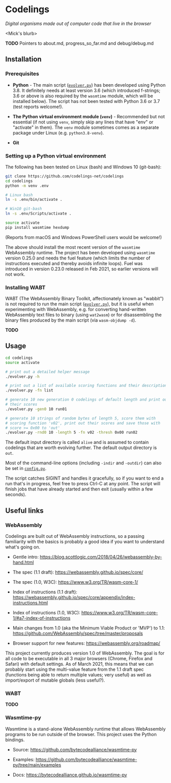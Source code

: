# Codelings
*Digital organisms made out of computer code that live in the browser*

<Mick's blurb>

**TODO** Pointers to about.md, progress_so_far.md and debug/debug.md


## Installation

### Prerequisites

* **Python** - The main script ([`evolver.py`]) has been developed using Python 
3.8. It definitely needs at least version 3.6 (which introduced f-strings; 3.6 
or above is also required by the `wasmtime` module, which will be installed 
below). The script has not been tested with Python 3.6 or 3.7 (test reports 
welcome!).

* **The Python virtual environment module (`venv`)** - Recommended but not 
essential (if not using `venv`, simply skip any lines that have "env" or 
"activate" in them). The `venv` module sometimes comes as a separate package 
under Linux (e.g. `python3.8-venv`).

* **Git**

### Setting up a Python virtual environment

The following has been tested on Linux (bash) and Windows 10 (git-bash):

```bash
git clone https://github.com/codelings-net/codelings
cd codelings
python -m venv .env

# Linux bash
ln -s .env/bin/activate .

# Win10 git-bash
ln -s .env/Scripts/activate .

source activate
pip install wasmtime hexdump
```

(Reports from macOS and Windows PowerShell users would be welcome!)

The above should install the most recent version of the `wasmtime` WebAssembly 
runtime. The project has been developed using `wasmtime` version 0.25.0 and 
needs the fuel feature (which limits the number of instructions executed and 
thereby avoids infinite loops). Fuel was introduced in version 0.23.0 released 
in Feb 2021, so earlier versions will not work.

### Installing WABT

WABT (The WebAssembly Binary Toolkit, affectionately known as "wabbit") is not 
required to run the main script ([`evolver.py`]), but it is useful when 
experimenting with WebAssembly, e.g. for converting hand-written WebAssembly 
text files to binary (using `wat2wasm`) or for disassembling the binary files 
produced by the main script (via `wasm-objdump -d`).

**TODO**


## Usage

```bash
cd codelings
source activate

# print out a detailed helper message
./evolver.py -h

# print out a list of available scoring functions and their descriptions
./evolver.py -fn list

# generate 10 new generation 0 codelings of default length and print out
# their scores
./evolver.py -gen0 10 run01

# generate 10 strings of random bytes of length 5, score them with
# scoring function 'v02', print out their scores and save those with 
# score >= 0x00 to 'out'
./evolver.py -rnd0 10 -length 5 -fn v02 -thresh 0x00 run02
```

The default input directory is called `alive` and is assumed to contain 
codelings that are worth evolving further. The default output directory is 
`out`.

Most of the command-line options (including `-indir` and `-outdir`) can also be 
set in [`config.py`].

The script catches SIGINT and handles it gracefully, so if you want to end a 
run that's in progress, feel free to press Ctrl-C at any point. The script will 
finish jobs that have already started and then exit (usually within a few 
seconds).


## Useful links

### WebAssembly

Codelings are built out of WebAssembly instructions, so a passing 
familiarity with the basics is probably a good idea if you want to understand 
what's going on.

- Gentle intro: https://blog.scottlogic.com/2018/04/26/webassembly-by-hand.html

- The spec (1.1 draft): https://webassembly.github.io/spec/core/

- The spec (1.0, W3C): https://www.w3.org/TR/wasm-core-1/

- Index of instructions (1.1 draft): 
https://webassembly.github.io/spec/core/appendix/index-instructions.html

- Index of instructions (1.0, W3C):
https://www.w3.org/TR/wasm-core-1/#a7-index-of-instructions

- Main changes from 1.0 (aka the Minimum Viable Product or 'MVP') to 1.1:
https://github.com/WebAssembly/spec/tree/master/proposals

- Browser support for new features: https://webassembly.org/roadmap/

This project currently produces version 1.0 of WebAssembly. The goal is for all 
code to be executable in all 3 major browsers (Chrome, Firefox and Safari) with 
default settings. As of March 2021, this means that we can probably start using 
the multi-value feature from the 1.1 draft spec (functions being able to return 
multiple values; very useful) as well as import/export of mutable globals (less 
useful?).

### WABT

**TODO**

### Wasmtime-py

Wasmtime is a stand-alone WebAssembly runtime that allows WebAssembly programs 
to be run outside of the browser. This project uses the Python bindings.

- Source: https://github.com/bytecodealliance/wasmtime-py

- Examples: https://github.com/bytecodealliance/wasmtime-py/tree/main/examples

- Docs: https://bytecodealliance.github.io/wasmtime-py


[`config.py`]: config.py
[`evolver.py`]: evolver.py
